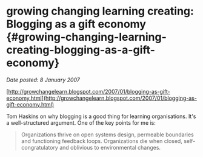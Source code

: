 # growing changing learning creating: Blogging as a gift economy {#growing-changing-learning-creating-blogging-as-a-gift-economy}

_Date posted: 8 January 2007_

[http://growchangelearn.blogspot.com/2007/01/blogging-as-gift-economy.html](http://growchangelearn.blogspot.com/2007/01/blogging-as-gift-economy.html)

Tom Haskins on why blogging is a good thing for learning organisations. It's a well-structured argument. One of the key points for me is:

> Organizations thrive on open systems design, permeable boundaries and functioning feedback loops. Organizations die when closed, self-congratulatory and oblivious to environmental changes.